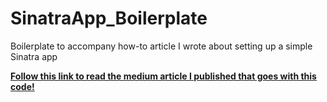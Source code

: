 # SinatraApp_Boilerplate
Boilerplate to accompany how-to article I wrote about setting up a simple Sinatra app


[**Follow this link to read the medium article I published that goes with this code!**](https://medium.com/@lesliewilson_823/make-a-simple-model-views-controller-sinatra-app-e9dca68e31cb)
